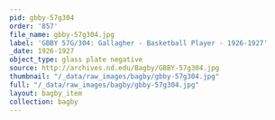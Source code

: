 ```yaml
---
pid: gbby-57g304
order: '857'
file_name: gbby-57g304.jpg
label: 'GBBY 57G/304: Gallagher - Basketball Player - 1926-1927'
_date: 1926-1927
object_type: glass plate negative
source: http://archives.nd.edu/Bagby/GBBY-57g304.jpg
thumbnail: "/_data/raw_images/bagby/gbby-57g304.jpg"
full: "/_data/raw_images/bagby/gbby-57g304.jpg"
layout: bagby_item
collection: bagby
---
```

